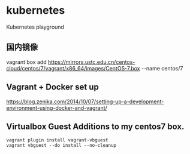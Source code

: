 # kubernetes
Kubernetes playground

## 国内镜像
vagrant box add https://mirrors.ustc.edu.cn/centos-cloud/centos/7/vagrant/x86_64/images/CentOS-7.box --name centos/7

## Vagrant + Docker set up

https://blog.zenika.com/2014/10/07/setting-up-a-development-environment-using-docker-and-vagrant/

## Virtualbox Guest Additions to my centos7 box.

```shell
vagrant plugin install vagrant-vbguest
vagrant vbguest --do install --no-cleanup
```

